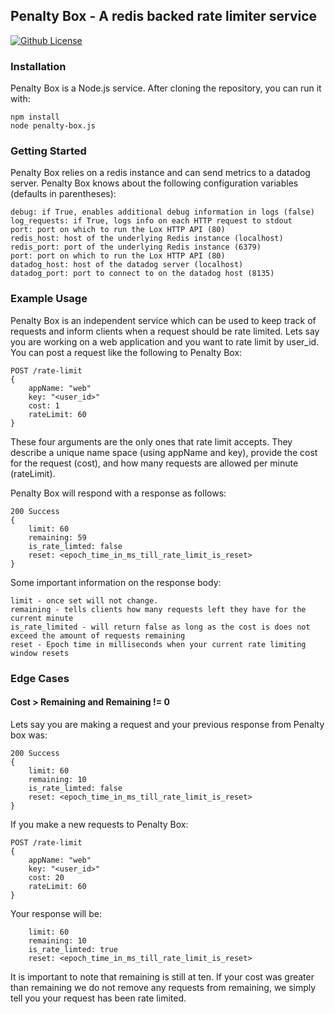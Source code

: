 ## Penalty Box - A redis backed rate limiter service
[![Github License](https://img.shields.io/github/license/gamechanger/lox.svg)](https://github.com/gamechanger/lox/blob/master/LICENSE)

### Installation
Penalty Box is a Node.js service. After cloning the repository, you can run it with:
```
npm install
node penalty-box.js
```

### Getting Started
Penalty Box relies on a redis instance and can send metrics to a datadog server.
Penalty Box knows about the following configuration variables (defaults in parentheses):
```
debug: if True, enables additional debug information in logs (false)
log_requests: if True, logs info on each HTTP request to stdout
port: port on which to run the Lox HTTP API (80)
redis_host: host of the underlying Redis instance (localhost)
redis_port: port of the underlying Redis instance (6379)
port: port on which to run the Lox HTTP API (80)
datadog_host: host of the datadog server (localhost)
datadog_port: port to connect to on the datadog host (8135)
```

### Example Usage
Penalty Box is an independent service which can be used to keep track of requests and inform clients when a request should be rate limited.
Lets say you are working on a web application and you want to rate limit by user_id. You can post a request like the following to Penalty Box:
```
POST /rate-limit
{
    appName: "web"
    key: "<user_id>"
    cost: 1
    rateLimit: 60
}
```
These four arguments are the only ones that rate limit accepts.  They describe a unique name space (using appName and key), provide the cost for the request (cost), and how many requests are allowed per minute (rateLimit).

Penalty Box will respond with a response as follows:
```
200 Success
{
    limit: 60
    remaining: 59
    is_rate_limted: false
    reset: <epoch_time_in_ms_till_rate_limit_is_reset>
}
```

Some important information on the response body:
```
limit - once set will not change.
remaining - tells clients how many requests left they have for the current minute
is_rate_limited - will return false as long as the cost is does not exceed the amount of requests remaining
reset - Epoch time in milliseconds when your current rate limiting window resets
```

### Edge Cases
#### Cost > Remaining and Remaining != 0
Lets say you are making a request and your previous response from Penalty box was:
```
200 Success
{
    limit: 60
    remaining: 10
    is_rate_limted: false
    reset: <epoch_time_in_ms_till_rate_limit_is_reset>
}
```

If you make a new requests to Penalty Box:
```
POST /rate-limit
{
    appName: "web"
    key: "<user_id>"
    cost: 20
    rateLimit: 60
}
```

Your response will be:
```
    limit: 60
    remaining: 10
    is_rate_limted: true
    reset: <epoch_time_in_ms_till_rate_limit_is_reset>
```

It is important to note that remaining is still at ten. If your cost was greater than remaining we do not remove any requests from remaining, we simply tell you your request has been rate limited.
